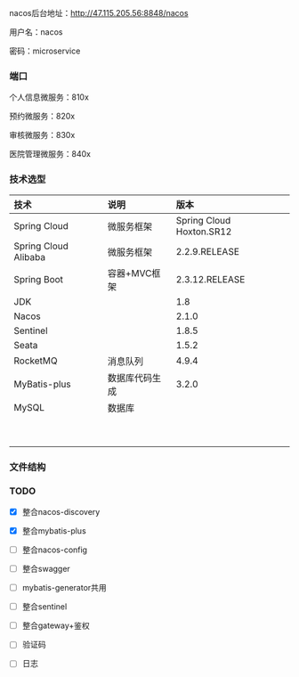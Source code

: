 nacos后台地址：http://47.115.205.56:8848/nacos

用户名：nacos 

密码：microservice



### 端口

个人信息微服务：810x

预约微服务：820x

审核微服务：830x

医院管理微服务：840x



### 技术选型

| 技术                 | 说明           | 版本                     |
| :------------------- | :------------- | :----------------------- |
| Spring Cloud         | 微服务框架     | Spring Cloud Hoxton.SR12 |
| Spring Cloud Alibaba | 微服务框架     | 2.2.9.RELEASE            |
| Spring Boot          | 容器+MVC框架   | 2.3.12.RELEASE           |
| JDK                  |                | 1.8                      |
| Nacos                |                | 2.1.0                    |
| Sentinel             |                | 1.8.5                    |
| Seata                |                | 1.5.2                    |
| RocketMQ             | 消息队列       | 4.9.4                    |
| MyBatis-plus         | 数据库代码生成 | 3.2.0                    |
| MySQL                | 数据库         |                          |
|                      |                |                          |
|                      |                |                          |
|                      |                |                          |
|                      |                |                          |
|                      |                |                          |
|                      |                |                          |
|                      |                |                          |
|                      |                |                          |
|                      |                |                          |





### 文件结构





### TODO

- [x] 整合nacos-discovery
- [x] 整合mybatis-plus
- [ ] 整合nacos-config
- [ ] 整合swagger
- [ ] mybatis-generator共用
- [ ] 整合sentinel
- [ ] 整合gateway+鉴权
- [ ] 验证码
- [ ] 日志



